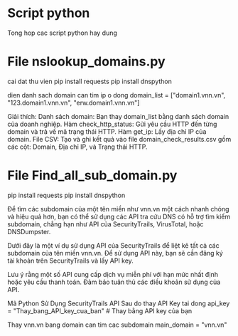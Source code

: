 # Script python
 Tong hop cac script python hay dung

#
# File nslookup_domains.py
 cai dat thu vien
 pip install requests
 pip install dnspython
 
  dien danh sach domain can tim ip o dong 
 domain_list = ["domain1.vnn.vn", "123.domain1.vnn.vn", "erw.domain1.vnn.vn"]

Giải thích:
Danh sách domain: Bạn thay domain_list bằng danh sách domain của doanh nghiệp.
Hàm check_http_status: Gửi yêu cầu HTTP đến từng domain và trả về mã trạng thái HTTP.
Hàm get_ip: Lấy địa chỉ IP của domain.
File CSV: Tạo và ghi kết quả vào file domain_check_results.csv gồm các cột: Domain, Địa chỉ IP, và Trạng thái HTTP.

#
# File Find_all_sub_domain.py 
 pip install requests
 pip install dnspython
 
Để tìm các subdomain của một tên miền như vnn.vn một cách nhanh chóng và hiệu quả hơn, bạn có thể sử dụng các API tra cứu DNS có hỗ trợ tìm kiếm subdomain, chẳng hạn như API của SecurityTrails, VirusTotal, hoặc DNSDumpster.

Dưới đây là một ví dụ sử dụng API của SecurityTrails để liệt kê tất cả các subdomain của tên miền vnn.vn. Để sử dụng API này, bạn sẽ cần đăng ký tài khoản trên SecurityTrails và lấy API key.

Lưu ý rằng một số API cung cấp dịch vụ miễn phí với hạn mức nhất định hoặc yêu cầu thanh toán. Đảm bảo tuân thủ các điều khoản sử dụng của API.

Mã Python Sử Dụng SecurityTrails API
 Sau do thay API Key tai dong
 api_key = "Thay_bang_API_key_cua_ban"  # Thay bằng API key của bạn
 
 Thay vnn.vn bang domain can tim cac subdomain
 main_domain = "vnn.vn"